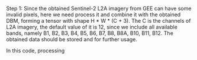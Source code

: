 Step 1: 
Since the obtained Sentinel-2 L2A imagery from GEE can have some invalid pixels, here we need process it and combine it with the obtained DBM, forming a tensor with shape H * W * (C + 3). The C is the channels of L2A imagery, the default value of it is 12, since we include all available bands, namely B1, B2, B3, B4, B5, B6, B7, B8, B8A, B10, B11, B12. The obtained data should be stored and for further usage. 

In this code, processing  
